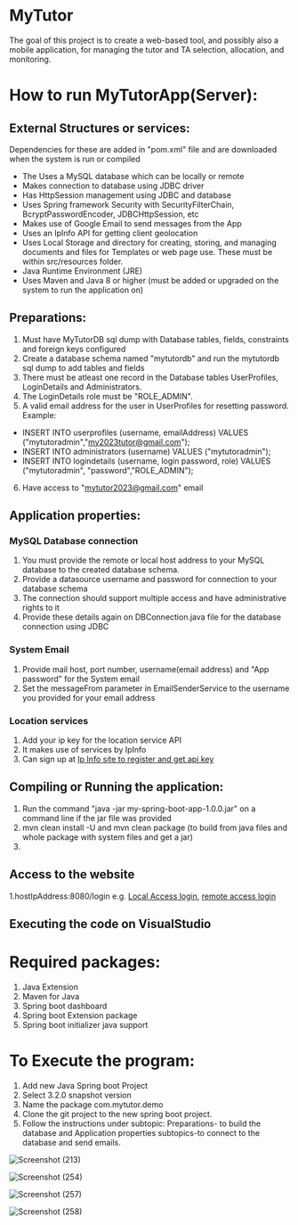 # MyTutor
The goal of this project is to create a web-based tool, and possibly also a mobile application, for managing the tutor and TA selection, allocation, and monitoring. 
# How to run MyTutorApp(Server):

## External Structures or services:
Dependencies for these are added in "pom.xml" file and are downloaded when the system is run or compiled 
- The Uses a MySQL database which can be locally or remote
- Makes connection to database using JDBC driver
- Has HttpSession management using JDBC and database
- Uses Spring framework Security with SecurityFilterChain, BcryptPasswordEncoder, JDBCHttpSession, etc
- Makes use of Google Email to send messages from the App
- Uses an IpInfo API for getting client geolocation
- Uses Local Storage and directory for creating, storing, and managing documents and files for Templates or web page use. These must be within src/resources folder.
- Java Runtime Environment (JRE)
- Uses Maven and Java 8 or higher (must be added or upgraded on the system to run the application on)

## Preparations:
1. Must have MyTutorDB sql dump with Database tables, fields, constraints and foreign keys configured
2. Create a database schema named "mytutordb" and run the mytutordb sql dump to add tables and fields
3. There must be atleast one record in the Database tables UserProfiles, LoginDetails and Administrators.
4. The LoginDetails role must be "ROLE_ADMIN".
5. A valid email address for the user in UserProfiles for resetting password.
Example: 
- INSERT INTO userprofiles (username, emailAddress) VALUES ("mytutoradmin","my2023tutor@gmail.com");
- INSERT INTO administrators (username) VALUES ("mytutoradmin");
- INSERT INTO logindetails (username, login password, role) VALUES ("mytutoradmin", "password","ROLE_ADMIN");
6. Have access to "mytutor2023@gmail.com" email

## Application properties:
### MySQL Database connection
1. You must provide the remote or local host address to your MySQL database to the created database schema.
2. Provide a datasource username and password for connection to your database schema
3. The connection should support multiple access and have administrative rights to it
4. Provide these details again on DBConnection.java file for the database connection using JDBC

### System Email
1. Provide mail host, port number, username(email address) and "App password" for the System email
2. Set the messageFrom parameter in EmailSenderService to the username you provided for your email address

### Location services
1. Add your ip key for the location service API
2. It makes use of services by IpInfo
3. Can sign up at [Ip Info site to register and get api key](https://ipinfo.io/)

## Compiling or Running the application:
1. Run the command "java -jar my-spring-boot-app-1.0.0.jar" on a command line if the jar file was provided
2. mvn clean install -U and mvn clean package (to build from java files and whole package with system files and get a jar)
3. 

## Access to the website
1.hostIpAddress:8080/login e.g. [Local Access login](http://localhost:8080/login), [remote access login](http://196.47.239.204:8080/login)

## Executing the code on VisualStudio

# Required packages:
1. Java Extension
2. Maven for Java
3. Spring boot dashboard
3. Spring boot Extension package
4. Spring boot initializer java support

# To Execute the program:
1. Add new Java Spring boot Project
3. Select 3.2.0 snapshot version
4. Name the package com.mytutor.demo
5. Clone the git project to the new spring boot project.
6. Follow the instructions under subtopic: Preparations- to build the database and Application properties subtopics-to connect to the database and send emails.



![Screenshot (213)](https://github.com/snmyk/MyTutor/assets/67907125/3c6c40e4-4b8a-4ab8-8561-644d34411063)


![Screenshot (254)](https://github.com/snmyk/MyTutor/assets/67907125/c6c4f32b-392d-40bd-b8ae-710870904132)


![Screenshot (257)](https://github.com/snmyk/MyTutor/assets/67907125/0bcf3808-bb32-4b43-8dbc-22ef22ce1c3e)



![Screenshot (258)](https://github.com/snmyk/MyTutor/assets/67907125/42cd4b56-3c4a-4f38-bc8a-dc56468065cb)





